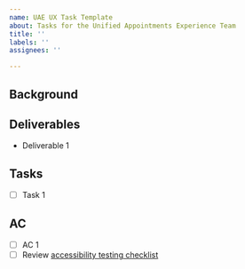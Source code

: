 ```yaml
---
name: UAE UX Task Template
about: Tasks for the Unified Appointments Experience Team
title: ''
labels: ''
assignees: ''

---
```


## Background
[//]: # (Include any information needed to complete this ticket. Information should be enough for someone with little to no knowledge of the ticket to complete the work.)

## Deliverables
[//]: # (Link to any design files needed to understand the work.)

- Deliverable 1

## Tasks
[//]: # (Include any tasks for this work. Consider breaking subtasks into additional tickets)

- [ ] Task 1

## AC
[//]: # (Add criteria that need to be completed to consider this task done. Remove any that you don't need)

- [ ] AC 1
- [ ] Review [accessibility testing checklist](https://github.com/department-of-veterans-affairs/va.gov-team/blob/master/products/health-care/appointments/va-online-scheduling/how-to/accessibility-testing-checklist.md)
